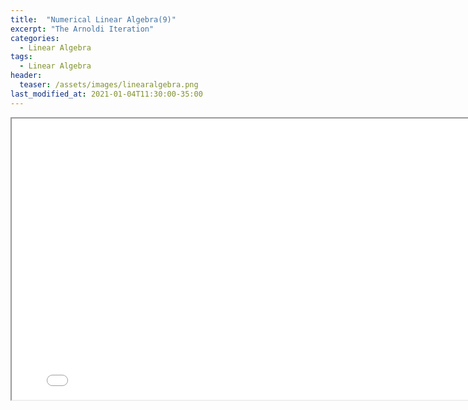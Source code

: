```yaml
---
title:  "Numerical Linear Algebra(9)"
excerpt: "The Arnoldi Iteration"
categories:
  - Linear Algebra
tags:
  - Linear Algebra
header:
  teaser: /assets/images/linearalgebra.png
last_modified_at: 2021-01-04T11:30:00-35:00
---
```


<iframe src = "/ViewerJS/#../assets/pdf/Lecture 33. The Arnoldi Iteration.pdf" width='800' height='450' allowfullscreen webkitallowfullscreen></iframe>